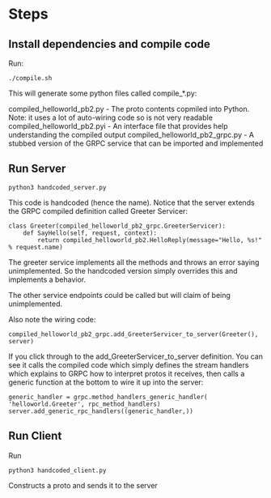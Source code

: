 # Steps

## Install dependencies and compile code

Run: 

`./compile.sh`

This will generate some python files called compile_*.py:

compiled_helloworld_pb2.py - The proto contents copmiled into Python. Note: it uses a lot of auto-wiring code so is not very readable
compiled_helloworld_pb2.pyi - An interface file that provides help understanding the compiled output
compiled_helloworld_pb2_grpc.py - A stubbed version of the GRPC service that can be imported and implemented

## Run Server

`python3 handcoded_server.py`

This code is handcoded (hence the name). Notice that the server extends the GRPC compiled definition called Greeter Servicer:


```
class Greeter(compiled_helloworld_pb2_grpc.GreeterServicer):
    def SayHello(self, request, context):
        return compiled_helloworld_pb2.HelloReply(message="Hello, %s!" % request.name)
```

The greeter service implements all the methods and throws an error saying unimplemented. So the handcoded version simply overrides this and implements a behavior. 

The other service endpoints could be called but will claim of being unimplemented.

Also note the wiring code:

`compiled_helloworld_pb2_grpc.add_GreeterServicer_to_server(Greeter(), server)`

If you click through to the add_GreeterServicer_to_server definition. You can see it calls the compiled code which simply defines the stream handlers which explains to GRPC how to interpret protos it receives, then calls a generic function at the bottom to wire it up into the server:

`
    generic_handler = grpc.method_handlers_generic_handler(
            'helloworld.Greeter', rpc_method_handlers)
    server.add_generic_rpc_handlers((generic_handler,))
`

## Run Client

Run 

`python3 handcoded_client.py`

Constructs a proto and sends it to the server
